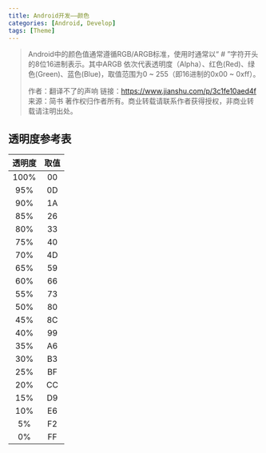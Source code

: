```yaml
---
title: Android开发——颜色
categories: [Android, Develop]
tags: [Theme]
---
```

> Android中的颜色值通常遵循RGB/ARGB标准，使用时通常以“ # ”字符开头的8位16进制表示。其中ARGB 依次代表透明度（Alpha）、红色(Red)、绿色(Green)、蓝色(Blue)，取值范围为0 ~ 255（即16进制的0x00 ~ 0xff）。
> 
> 作者：翻译不了的声响
链接：https://www.jianshu.com/p/3c1fe10aed4f
来源：简书
著作权归作者所有。商业转载请联系作者获得授权，非商业转载请注明出处。

## 透明度参考表

| 透明度 | 取值  |
| :----: | :---: |
|  100%  |  00   |
|  95%   |  0D   |
|  90%   |  1A   |
|  85%   |  26   |
|  80%   |  33   |
|  75%   |  40   |
|  70%   |  4D   |
|  65%   |  59   |
|  60%   |  66   |
|  55%   |  73   |
|  50%   |  80   |
|  45%   |  8C   |
|  40%   |  99   |
|  35%   |  A6   |
|  30%   |  B3   |
|  25%   |  BF   |
|  20%   |  CC   |
|  15%   |  D9   |
|  10%   |  E6   |
|   5%   |  F2   |
|   0%   |  FF   |